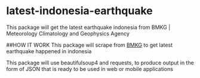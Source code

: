 # latest-indonesia-earthquake
This package will get the latest earthquake indonesia from BMKG | Meteorology Climatology and Geophysics Agency

##HOW IT WORK
This package will scrape from [BMKG](https://www.bmkg.go.id) to get latest earthquake happened in indonesia

This package will use beautifulsoup4 and requests, to produce output in the form of JSON that is ready to be used in web or mobile applications